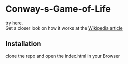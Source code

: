 # Conway-s-Game-of-Life   
try [here](vashtaneradan.github.io/Conway-s-Game-of-Life).   
Get a closer look on how it works at the [Wikipedia article](https://en.wikipedia.org/wiki/Conway%27s_Game_of_Life)

## Installation   
clone the repo and open the index.html in your Browser
